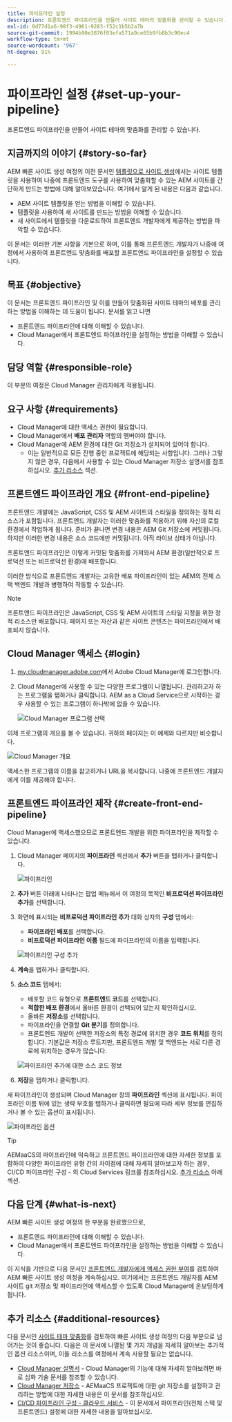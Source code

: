 ```yaml
---
title: 파이프라인 설정
description: 프론트엔드 파이프라인을 만들어 사이트 테마의 맞춤화를 관리할 수 있습니다.
exl-id: 0d77d1a6-98f3-4961-9283-f52c1b5b2a7b
source-git-commit: 1994b90e3876f03efa571a9ce65b9fb8b3c90ec4
workflow-type: tm+mt
source-wordcount: '967'
ht-degree: 91%

---
```


# 파이프라인 설정 {#set-up-your-pipeline}

프론트엔드 파이프라인을 만들어 사이트 테마의 맞춤화를 관리할 수 있습니다.

## 지금까지의 이야기 {#story-so-far}

AEM 빠른 사이트 생성 여정의 이전 문서인 [템플릿으로 사이트 생성](create-site.md)에서는 사이트 템플릿을 사용하여 나중에 프론트엔드 도구를 사용하여 맞춤화할 수 있는 AEM 사이트를 간단하게 만드는 방법에 대해 알아보았습니다. 여기에서 알게 된 내용은 다음과 같습니다.

* AEM 사이트 템플릿을 얻는 방법을 이해할 수 있습니다.
* 템플릿을 사용하여 새 사이트를 만드는 방법을 이해할 수 있습니다.
* 새 사이트에서 템플릿을 다운로드하여 프론트엔드 개발자에게 제공하는 방법을 파악할 수 있습니다.

이 문서는 이러한 기본 사항을 기본으로 하며, 이를 통해 프론트엔드 개발자가 나중에 여정에서 사용하여 프론트엔드 맞춤화를 배포할 프론트엔드 파이프라인을 설정할 수 있습니다.

## 목표 {#objective}

이 문서는 프론트엔드 파이프라인 및 이를 만들어 맞춤화된 사이트 테마의 배포를 관리하는 방법을 이해하는 데 도움이 됩니다. 문서를 읽고 나면

* 프론트엔드 파이프라인에 대해 이해할 수 있습니다.
* Cloud Manager에서 프론트엔드 파이프라인을 설정하는 방법을 이해할 수 있습니다.

## 담당 역할 {#responsible-role}

이 부분의 여정은 Cloud Manager 관리자에게 적용됩니다.

## 요구 사항 {#requirements}

* Cloud Manager에 대한 액세스 권한이 필요합니다.
* Cloud Manager에서 **배포 관리자** 역할의 멤버여야 합니다.
* Cloud Manager에 AEM 환경에 대한 Git 저장소가 설치되어 있어야 합니다.
   * 이는 일반적으로 모든 진행 중인 프로젝트에 해당되는 사항입니다. 그러나 그렇지 않은 경우, 다음에서 사용할 수 있는 Cloud Manager 저장소 설명서를 참조하십시오. [추가 리소스](#additional-resources) 섹션.

## 프론트엔드 파이프라인 개요 {#front-end-pipeline}

프론트엔드 개발에는 JavaScript, CSS 및 AEM 사이트의 스타일을 정의하는 정적 리소스가 포함됩니다. 프론트엔드 개발자는 이러한 맞춤화를 적용하기 위해 자신의 로컬 환경에서 작업하게 됩니다. 준비가 끝나면 변경 내용은 AEM Git 저장소에 커밋됩니다. 하지만 이러한 변경 내용은 소스 코드에만 커밋됩니다. 아직 라이브 상태가 아닙니다.

프론트엔드 파이프라인은 이렇게 커밋된 맞춤화를 가져와서 AEM 환경(일반적으로 프로덕션 또는 비프로덕션 환경)에 배포합니다.

이러한 방식으로 프론트엔드 개발자는 고유한 배포 파이프라인이 있는 AEM의 전체 스택 백엔드 개발과 병행하여 작동할 수 있습니다.

>[!NOTE]
>
>프론트엔드 파이프라인은 JavaScript, CSS 및 AEM 사이트의 스타일 지정을 위한 정적 리소스만 배포합니다. 페이지 또는 자산과 같은 사이트 콘텐츠는 파이프라인에서 배포되지 않습니다.

## Cloud Manager 액세스 {#login}

1. [my.cloudmanager.adobe.com](https://my.cloudmanager.adobe.com/)에서 Adobe Cloud Manager에 로그인합니다.

1. Cloud Manager에 사용할 수 있는 다양한 프로그램이 나열됩니다. 관리하고자 하는 프로그램을 탭하거나 클릭합니다. AEM as a Cloud Service으로 시작하는 경우 사용할 수 있는 프로그램이 하나밖에 없을 수 있습니다.

   ![Cloud Manager 프로그램 선택](assets/cloud-manager-select-program.png)

이제 프로그램의 개요를 볼 수 있습니다. 귀하의 페이지는 이 예제와 다르지만 비슷합니다.

![Cloud Manager 개요](assets/cloud-manager-overview.png)

액세스한 프로그램의 이름을 참고하거나 URL을 복사합니다. 나중에 프론트엔드 개발자에게 이를 제공해야 합니다.

## 프론트엔드 파이프라인 제작 {#create-front-end-pipeline}

Cloud Manager에 액세스했으므로 프론트엔드 개발을 위한 파이프라인을 제작할 수 있습니다.

1. Cloud Manager 페이지의 **파이프라인** 섹션에서 **추가** 버튼을 탭하거나 클릭합니다.

   ![파이프라인](assets/pipelines-add.png)

1. **추가** 버튼 아래에 나타나는 팝업 메뉴에서 이 여정의 목적인 **비프로덕션 파이프라인 추가**&#x200B;를 선택합니다.

1. 화면에 표시되는 **비프로덕션 파이프라인 추가** 대화 상자의 **구성** 탭에서:
   * **파이프라인 배포**&#x200B;를 선택합니다.
   * **비프로덕션 파이프라인 이름** 필드에 파이프라인의 이름을 입력합니다.

   ![파이프라인 구성 추가](assets/add-pipeline-configuration.png)

1. **계속**&#x200B;을 탭하거나 클릭합니다.

1. **소스 코드** 탭에서:
   * 배포할 코드 유형으로 **프론트엔드 코드**&#x200B;를 선택합니다.
   * **적합한 배포 환경**&#x200B;에서 올바른 환경이 선택되어 있는지 확인하십시오.
   * 올바른 **저장소**&#x200B;를 선택합니다.
   * 파이프라인을 연결할 **Git 분기**&#x200B;를 정의합니다.
   * 프론트엔드 개발이 선택한 저장소의 특정 경로에 위치한 경우 **코드 위치**&#x200B;를 정의합니다. 기본값은 저장소 루트지만, 프론트엔드 개발 및 백엔드는 서로 다른 경로에 위치하는 경우가 많습니다.

   ![파이프라인 추가에 대한 소스 코드 정보](assets/add-pipeline-source-code.png)

1. **저장**&#x200B;을 탭하거나 클릭합니다.

새 파이프라인이 생성되며 Cloud Manager 창의 **파이프라인** 섹션에 표시됩니다. 파이프라인 이름 뒤에 있는 생략 부호를 탭하거나 클릭하면 필요에 따라 세부 정보를 편집하거나 볼 수 있는 옵션이 표시됩니다.

![파이프라인 옵션](assets/new-pipeline.png)

>[!TIP]
>
>AEMaaCS의 파이프라인에 익숙하고 프론트엔드 파이프라인에 대한 자세한 정보를 포함하여 다양한 파이프라인 유형 간의 차이점에 대해 자세히 알아보고자 하는 경우, CI/CD 파이프라인 구성 - 의 Cloud Services 링크를 참조하십시오. [추가 리소스](#additional-resources) 아래 섹션.

## 다음 단계 {#what-is-next}

AEM 빠른 사이트 생성 여정의 한 부분을 완료했으므로,

* 프론트엔드 파이프라인에 대해 이해할 수 있습니다.
* Cloud Manager에서 프론트엔드 파이프라인을 설정하는 방법을 이해할 수 있습니다.

이 지식을 기반으로 다음 문서인 [프론트엔드 개발자에게 액세스 권한 부여](grant-access.md)를 검토하여 AEM 빠른 사이트 생성 여정을 계속하십시오. 여기에서는 프론트엔드 개발자를 AEM 사이트 git 저장소 및 파이프라인에 액세스할 수 있도록 Cloud Manager에 온보딩하게 됩니다.

## 추가 리소스 {#additional-resources}

다음 문서인 [사이트 테마 맞춤화](customize-theme.md)를 검토하여 빠른 사이트 생성 여정의 다음 부분으로 넘어가는 것이 좋습니다. 다음은 이 문서에 나열된 몇 가지 개념을 자세히 알아보는 추가적인 옵션 리소스이며, 이들 리소스를 여정에서 계속 사용할 필요는 없습니다.

* [Cloud Manager 설명서](https://experienceleague.adobe.com/docs/experience-manager-cloud-service/onboarding/onboarding-concepts/cloud-manager-introduction.html) - Cloud Manager의 기능에 대해 자세히 알아보려면 바로 심화 기술 문서를 참조할 수 있습니다.
* [Cloud Manager 저장소](/help/implementing/cloud-manager/managing-code/cloud-manager-repositories.md) - AEMaaCS 프로젝트에 대한 git 저장소를 설정하고 관리하는 방법에 대한 자세한 내용은 이 문서를 참조하십시오.
* [CI/CD 파이프라인 구성 - 클라우드 서비스](/help/implementing/cloud-manager/configuring-pipelines/introduction-ci-cd-pipelines.md) - 이 문서에서 파이프라인(전체 스택 및 프론트엔드) 설정에 대한 자세한 내용을 알아보십시오.
